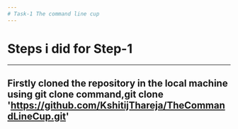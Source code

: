 ```yaml
---
# Task-1 The command line cup
---
```


# Steps i did for Step-1
---

## Firstly cloned the repository in the local machine using git clone command,git clone 'https://github.com/KshitijThareja/TheCommandLineCup.git'

